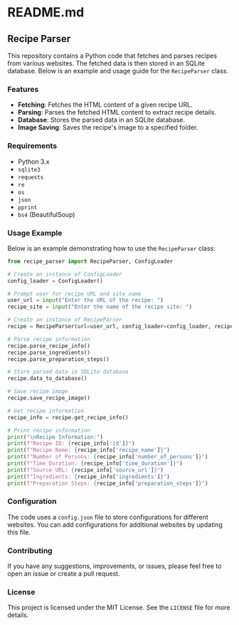 # README.md

## Recipe Parser

This repository contains a Python code that fetches and parses recipes from various websites. The fetched data is then stored in an SQLite database. Below is an example and usage guide for the `RecipeParser` class.

### Features

- **Fetching**: Fetches the HTML content of a given recipe URL.
- **Parsing**: Parses the fetched HTML content to extract recipe details.
- **Database**: Stores the parsed data in an SQLite database.
- **Image Saving**: Saves the recipe's image to a specified folder.

### Requirements

- Python 3.x
- `sqlite3`
- `requests`
- `re`
- `os`
- `json`
- `pprint`
- `bs4` (BeautifulSoup)

### Usage Example

Below is an example demonstrating how to use the `RecipeParser` class:

```python
from recipe_parser import RecipeParser, ConfigLoader

# Create an instance of ConfigLoader
config_loader = ConfigLoader()

# Prompt user for recipe URL and site name
user_url = input("Enter the URL of the recipe: ")
recipe_site = input("Enter the name of the recipe site: ")

# Create an instance of RecipeParser
recipe = RecipeParser(url=user_url, config_loader=config_loader, recipe_source=recipe_site)

# Parse recipe information
recipe.parse_recipe_info()
recipe.parse_ingredients()
recipe.parse_preparation_steps()

# Store parsed data in SQLite database
recipe.data_to_database()

# Save recipe image
recipe.save_recipe_image()

# Get recipe information
recipe_info = recipe.get_recipe_info()

# Print recipe information
print("\nRecipe Information:")
print(f"Recipe ID: {recipe_info['id']}")
print(f"Recipe Name: {recipe_info['recipe_name']}")
print(f"Number of Persons: {recipe_info['number_of_persons']}")
print(f"Time Duration: {recipe_info['time_duration']}")
print(f"Source URL: {recipe_info['source_url']}")
print(f"Ingredients: {recipe_info['ingredients']}")
print(f"Preparation Steps: {recipe_info['preparation_steps']}")
```

### Configuration

The code uses a `config.json` file to store configurations for different websites. You can add configurations for additional websites by updating this file.

### Contributing

If you have any suggestions, improvements, or issues, please feel free to open an issue or create a pull request.

### License

This project is licensed under the MIT License. See the `LICENSE` file for more details.

